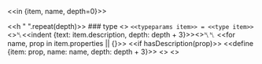 <<in {item, name, depth=0}>>

<<h " ".repeat(depth)>> ### type <<h name>>
   `<<typeparams item>> = <<type item>>`
   <<if item.description>>␤<<indent {text: item.description, depth: depth + 3}>><</if>>␤␤
   <<for name, prop in item.properties || {}>>
     <<if hasDescription(prop)>>
       <<define {item: prop, name: name, depth: depth + 3}>>
    <</if>>
   <</for>>
